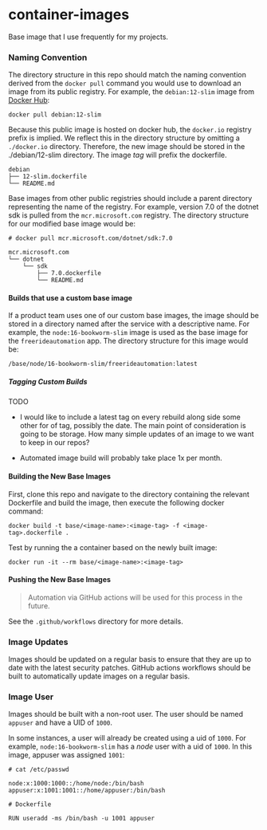 # container-images

Base image that I use frequently for my projects.

### Naming Convention

The directory structure in this repo should match the naming convention derived from the `docker pull` command you would use to download an image from its public registry. For example, the `debian:12-slim` image from [Docker Hub](https://hub.docker.com/_/debian/tags): 

```
docker pull debian:12-slim
```

Because this public image is hosted on docker hub, the `docker.io` registry prefix is implied. We reflect this in the directory structure by omitting a `./docker.io` directory. Therefore, the new image should be stored in the ./debian/12-slim directory. The image *tag* will prefix the dockerfile. 

```
debian
├── 12-slim.dockerfile
└── README.md
```

Base images from other public registries should include a parent directory representing the name of the registry. For example, version 7.0 of the dotnet sdk is pulled from the `mcr.microsoft.com` registry. The directory structure for our modified base image would be:

```
# docker pull mcr.microsoft.com/dotnet/sdk:7.0

mcr.microsoft.com
└── dotnet
    └── sdk
        ├── 7.0.dockerfile
        └── README.md
```

#### Builds that use a custom base image

If a product team uses one of our custom base images, the image should be stored in a directory named after the service with a descriptive name. For example, the `node:16-bookworm-slim` image is used as the base image for the `freerideautomation` app. The directory structure for this image would be:

```
/base/node/16-bookworm-slim/freerideautomation:latest
```

##### Tagging Custom Builds

TODO 

- I would like to include a latest tag on every rebuild along side some other for of tag, possibly the date. The main point of consideration is going to be storage. How many simple updates of an image to we want to keep in our repos?

- Automated image build will probably take place 1x per month.

#### Building the New Base Images

First, clone this repo and navigate to the directory containing the relevant Dockerfile and build the image, then execute the following docker command:

```
docker build -t base/<image-name>:<image-tag> -f <image-tag>.dockerfile .
```

Test by running the a container based on the newly built image:

```
docker run -it --rm base/<image-name>:<image-tag>
```

#### Pushing the New Base Images

> Automation via GitHub actions will be used for this process in the future.

See the `.github/workflows` directory for more details.

### Image Updates

Images should be updated on a regular basis to ensure that they are up to date with the latest security patches. GitHub actions workflows should be built to automatically update images on a regular basis.

### Image User

Images should be built with a non-root user. The user should be named `appuser` and have a UID of `1000`.

In some instances, a user will already be created using a uid of `1000`. For example, `node:16-bookworm-slim` has a *node* user with a uid of `1000`. In this image, appuser was assigned `1001`:

```
# cat /etc/passwd

node:x:1000:1000::/home/node:/bin/bash
appuser:x:1001:1001::/home/appuser:/bin/bash
```

```
# Dockerfile

RUN useradd -ms /bin/bash -u 1001 appuser
```



